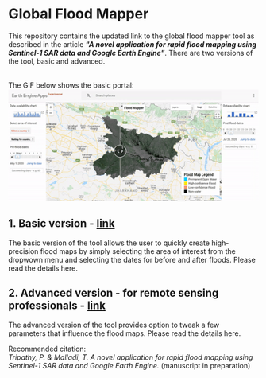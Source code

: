 <h1> Global Flood Mapper </h1>
This repository contains the updated link to the global flood mapper tool as described in the article <em><strong>"A novel application for rapid flood mapping using Sentinel-1 SAR data and Google Earth Engine"</strong></em>. There are two versions of the tool, basic and advanced.<br/>

<br/>The GIF below shows the basic portal: <br/>
![](/media/portal.gif)

## 1. Basic version - [link](https://amravati.users.earthengine.app/view/flood-mapper/)<br/>
The basic version of the tool allows the user to quickly create high-precision flood maps by simply selecting the area of interest from the dropwown menu and selecting the dates for before and after floods. Please read the details here.<br/>

## 2. Advanced version - for remote sensing professionals - [link](https://amravati.users.earthengine.app/view/flood-mapper)<br/>
The advanced version of the tool provides option to tweak a few parameters that influence the flood maps. Please read the details here.

Recommended citation:<br/>
<em> Tripathy, P. & Malladi, T. A novel application for rapid flood mapping using Sentinel-1 SAR data and Google Earth Engine. </em> (manuscript in preparation)
